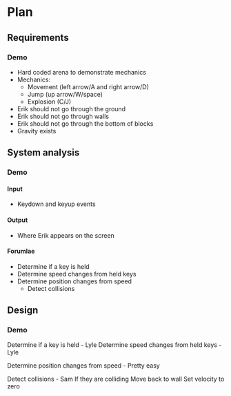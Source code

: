 # Plan

## Requirements

### Demo
*   Hard coded arena to demonstrate mechanics
*   Mechanics:
    *   Movement (left arrow/A and right arrow/D)
    *   Jump (up arrow/W/space)
    *   Explosion (C/J)
*   Erik should not go through the ground
*   Erik should not go through walls
*   Erik should not go through the bottom of blocks
*   Gravity exists

## System analysis

### Demo

#### Input
*   Keydown and keyup events

#### Output
*   Where Erik appears on the screen

#### Forumlae
*   Determine if a key is held
*   Determine speed changes from held keys
*   Determine position changes from speed
    *   Detect collisions

## Design

### Demo

Determine if a key is held - Lyle
Determine speed changes from held keys - Lyle

Determine position changes from speed - Pretty easy

Detect collisions - Sam
If they are colliding
    Move back to wall
    Set velocity to zero